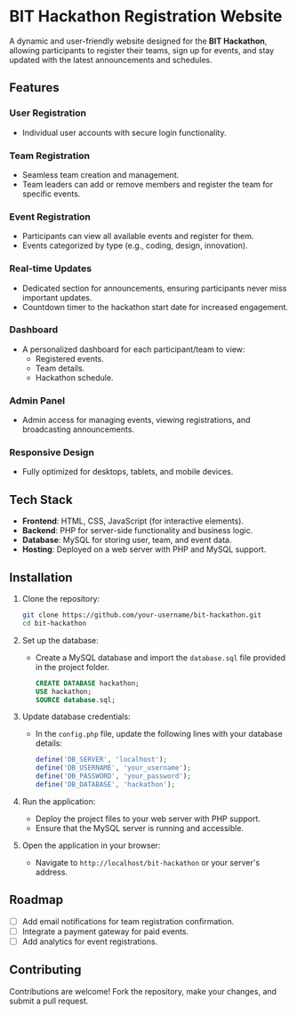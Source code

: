 
# BIT Hackathon Registration Website  

A dynamic and user-friendly website designed for the **BIT Hackathon**, allowing participants to register their teams, sign up for events, and stay updated with the latest announcements and schedules.

## Features  

### User Registration  
- Individual user accounts with secure login functionality.  

### Team Registration  
- Seamless team creation and management.  
- Team leaders can add or remove members and register the team for specific events.  

### Event Registration  
- Participants can view all available events and register for them.  
- Events categorized by type (e.g., coding, design, innovation).  

### Real-time Updates  
- Dedicated section for announcements, ensuring participants never miss important updates.  
- Countdown timer to the hackathon start date for increased engagement.  

### Dashboard  
- A personalized dashboard for each participant/team to view:  
  - Registered events.  
  - Team details.  
  - Hackathon schedule.  

### Admin Panel  
- Admin access for managing events, viewing registrations, and broadcasting announcements.  

### Responsive Design  
- Fully optimized for desktops, tablets, and mobile devices.  

## Tech Stack  
- **Frontend**: HTML, CSS, JavaScript (for interactive elements).  
- **Backend**: PHP for server-side functionality and business logic.  
- **Database**: MySQL for storing user, team, and event data.  
- **Hosting**: Deployed on a web server with PHP and MySQL support.  

## Installation  

1. Clone the repository:  
   ```bash  
   git clone https://github.com/your-username/bit-hackathon.git  
   cd bit-hackathon  
   ```  

2. Set up the database:  
   - Create a MySQL database and import the `database.sql` file provided in the project folder.  
     ```sql  
     CREATE DATABASE hackathon;  
     USE hackathon;  
     SOURCE database.sql;  
     ```  

3. Update database credentials:  
   - In the `config.php` file, update the following lines with your database details:  
     ```php  
     define('DB_SERVER', 'localhost');  
     define('DB_USERNAME', 'your_username');  
     define('DB_PASSWORD', 'your_password');  
     define('DB_DATABASE', 'hackathon');  
     ```  

4. Run the application:  
   - Deploy the project files to your web server with PHP support.  
   - Ensure that the MySQL server is running and accessible.  

5. Open the application in your browser:  
   - Navigate to `http://localhost/bit-hackathon` or your server's address.  

## Roadmap  
- [ ] Add email notifications for team registration confirmation.  
- [ ] Integrate a payment gateway for paid events.  
- [ ] Add analytics for event registrations.  

## Contributing  
Contributions are welcome! Fork the repository, make your changes, and submit a pull request.  
